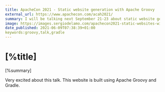 ```yaml
---
title: ApacheCon 2021 - Static website generation with Apache Groovy
external_url: https://www.apachecon.com/acah2021/
summary: I will be talking next September 21-23 about static website generation.
image: https://images.sergiodelamo.com/apachecon2021-static-websites-with-groovy-sergiodelamo.jpg
date_published: 2021-06-09T07:38:39+01:00
keywords:groovy,talk,gradle
---
```


# [%title]

[%summary]

Very excited about this talk. This website is built using Apache Groovy and Gradle. 

